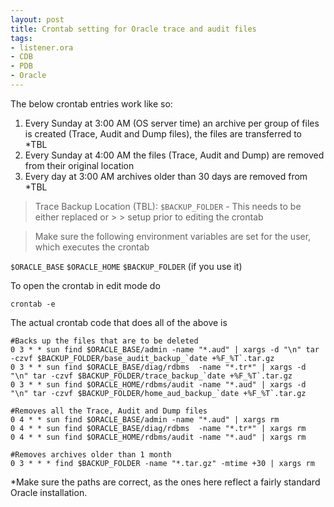 ```yaml
---
layout: post
title: Crontab setting for Oracle trace and audit files
tags:
- listener.ora
- CDB
- PDB
- Oracle
---
```


<link rel="stylesheet" href="https://cdnjs.cloudflare.com/ajax/libs/font-awesome/4.7.0/css/font-awesome.min.css">
<script type="text/javascript" src="https://cdnjs.cloudflare.com/ajax/libs/clipboard.js/1.5.16/clipboard.min.js"></script>
<script>
var clipboard = new Clipboard('.btn');
clipboard.on('success', function(e) { console.log(e); });
clipboard.on('error', function(e) { console.log(e); });
</script>


The below crontab entries work like so:
 1. Every Sunday at 3:00 AM (OS server time) an archive per group of files is created (Trace, Audit and Dump files),
    the files are transferred to \*TBL
 2. Every Sunday at 4:00 AM the files (Trace, Audit and Dump) are removed from their original location
 3. Every day at 3:00 AM archives older than 30 days are removed from \*TBL

> Trace Backup Location (TBL):
 ```$BACKUP_FOLDER``` - This needs to be either replaced or > > setup prior to editing the crontab

> Make sure the following environment variables are set for the user, which executes the crontab

```$ORACLE_BASE```
```$ORACLE_HOME```
```$BACKUP_FOLDER``` (if you use it)

To open the crontab in edit mode do
```
crontab -e
```

The actual crontab code that does all of the above is

```
#Backs up the files that are to be deleted
0 3 * * sun find $ORACLE_BASE/admin -name "*.aud" | xargs -d "\n" tar -czvf $BACKUP_FOLDER/base_audit_backup_`date +%F_%T`.tar.gz
0 3 * * sun find $ORACLE_BASE/diag/rdbms  -name "*.tr*" | xargs -d "\n" tar -czvf $BACKUP_FOLDER/trace_backup_`date +%F_%T`.tar.gz
0 3 * * sun find $ORACLE_HOME/rdbms/audit -name "*.aud" | xargs -d "\n" tar -czvf $BACKUP_FOLDER/home_aud_backup_`date +%F_%T`.tar.gz

#Removes all the Trace, Audit and Dump files
0 4 * * sun find $ORACLE_BASE/admin -name "*.aud" | xargs rm
0 4 * * sun find $ORACLE_BASE/diag/rdbms  -name "*.tr*" | xargs rm
0 4 * * sun find $ORACLE_HOME/rdbms/audit -name "*.aud" | xargs rm

#Removes archives older than 1 month
0 3 * * * find $BACKUP_FOLDER -name "*.tar.gz" -mtime +30 | xargs rm
```

*Make sure the paths are correct, as the ones here reflect a fairly standard Oracle installation.
